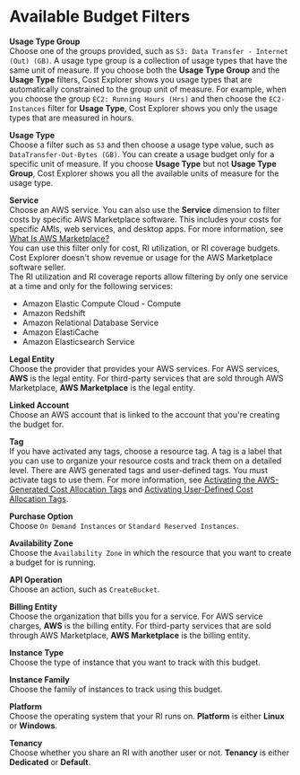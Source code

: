 # Available Budget Filters<a name="budgets-create-filters"></a>

**Usage Type Group**  
Choose one of the groups provided, such as `S3: Data Transfer - Internet (Out) (GB)`\. A usage type group is a collection of usage types that have the same unit of measure\. If you choose both the **Usage Type Group** and the **Usage Type** filters, Cost Explorer shows you usage types that are automatically constrained to the group unit of measure\. For example, when you choose the group `EC2: Running Hours (Hrs)` and then choose the `EC2-Instances` filter for **Usage Type**, Cost Explorer shows you only the usage types that are measured in hours\.

**Usage Type**  
Choose a filter such as `S3` and then choose a usage type value, such as `DataTransfer-Out-Bytes (GB)`\. You can create a usage budget only for a specific unit of measure\. If you choose **Usage Type** but not **Usage Type Group**, Cost Explorer shows you all the available units of measure for the usage type\.

**Service**  
Choose an AWS service\. You can also use the **Service** dimension to filter costs by specific AWS Marketplace software\. This includes your costs for specific AMIs, web services, and desktop apps\. For more information, see [ What Is AWS Marketplace?](https://docs.aws.amazon.com/marketplace/latest/controlling-access/what-is-marketplace.html)  
You can use this filter only for cost, RI utilization, or RI coverage budgets\. Cost Explorer doesn't show revenue or usage for the AWS Marketplace software seller\.   
The RI utilization and RI coverage reports allow filtering by only one service at a time and only for the following services:  
+ Amazon Elastic Compute Cloud \- Compute
+ Amazon Redshift
+ Amazon Relational Database Service
+ Amazon ElastiCache
+ Amazon Elasticsearch Service

**Legal Entity**  
Choose the provider that provides your AWS services\. For AWS services, **AWS** is the legal entity\. For third\-party services that are sold through AWS Marketplace, **AWS Marketplace** is the legal entity\. 

**Linked Account**  
Choose an AWS account that is linked to the account that you're creating the budget for\.

**Tag**  
If you have activated any tags, choose a resource tag\. A tag is a label that you can use to organize your resource costs and track them on a detailed level\. There are AWS generated tags and user\-defined tags\. You must activate tags to use them\. For more information, see [Activating the AWS\-Generated Cost Allocation Tags](activate-built-in-tags.md) and [Activating User\-Defined Cost Allocation Tags](activating-tags.md)\.

**Purchase Option**  
Choose `On Demand Instances` or `Standard Reserved Instances`\.

**Availability Zone**  
Choose the `Availability Zone` in which the resource that you want to create a budget for is running\.

**API Operation**  
Choose an action, such as `CreateBucket`\.

**Billing Entity**  
Choose the organization that bills you for a service\. For AWS service charges, **AWS** is the billing entity\. For third\-party services that are sold through AWS Marketplace, **AWS Marketplace** is the billing entity\.

**Instance Type**  
Choose the type of instance that you want to track with this budget\. 

**Instance Family**  
 Choose the family of instances to track using this budget\.

**Platform**  
Choose the operating system that your RI runs on\. **Platform** is either **Linux** or **Windows**\.

**Tenancy**  
Choose whether you share an RI with another user or not\. **Tenancy** is either **Dedicated** or **Default**\.